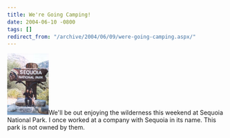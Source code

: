 ```yaml
---
title: We're Going Camping!
date: 2004-06-10 -0800
tags: []
redirect_from: "/archive/2004/06/09/were-going-camping.aspx/"
---
```


![Sequoia National Park](/images/SequoiaNationalPark.jpg)We'll be out
enjoying the wilderness this weekend at Sequoia National Park. I once
worked at a company with Sequoia in its name. This park is not owned by
them.

